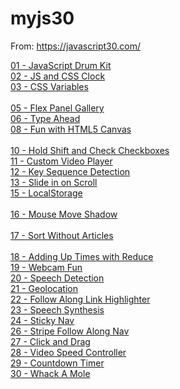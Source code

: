 # myjs30
From: https://javascript30.com/

<a href="https://sumadithya.github.io/myjs30/01 - JavaScript Drum Kit">01 - JavaScript Drum Kit</a>
<br>
<a href="https://sumadithya.github.io/myjs30/02 - JS and CSS Clock">02 - JS and CSS Clock</a>
<br>
<a href="https://sumadithya.github.io/myjs30/03 - CSS Variables">03 - CSS Variables</a>  
<br>
<a href="https://sumadithya.github.io/myjs30/05 - Flex Panel Gallery">05 - Flex Panel Gallery</a>
<br>
<a href="https://sumadithya.github.io/myjs30/06 - Type Ahead">06 - Type Ahead</a>
<br>
<a href="https://sumadithya.github.io/myjs30/08 - Fun with HTML5 Canvas">08 - Fun with HTML5 Canvas</a>  
<br>
<a href="https://sumadithya.github.io/myjs30/10 - Hold Shift and Check Checkboxes">10 - Hold Shift and Check Checkboxes</a>
<br>
<a href="https://sumadithya.github.io/myjs30/11 - Custom Video Player">11 - Custom Video Player</a>
<br>
<a href="https://sumadithya.github.io/myjs30/12 - Key Sequence Detection">12 - Key Sequence Detection</a>
<br>
<a href="https://sumadithya.github.io/myjs30/13 - Slide in on Scroll">13 - Slide in on Scroll</a>
<br>
<a href="https://sumadithya.github.io/myjs30/15 - LocalStorage">15 - LocalStorage</a>  
<br>
<a href="https://sumadithya.github.io/myjs30/16 - Mouse Move Shadow">16 - Mouse Move Shadow</a>  
<br>
<a href="https://sumadithya.github.io/myjs30/17 - Sort Without Articles">17 - Sort Without Articles</a>  
<br>
<a href="https://sumadithya.github.io/myjs30/18 - Adding Up Times with Reduce">18 - Adding Up Times with Reduce</a>
<br>
<a href="https://sumadithya.github.io/myjs30/19 - Webcam Fun">19 - Webcam Fun</a>
<br>
<a href="https://sumadithya.github.io/myjs30/20 - Speech Detection">20 - Speech Detection</a>
<br>
<a href="https://sumadithya.github.io/myjs30/21 - Geolocation">21 - Geolocation</a>
<br>
<a href="https://sumadithya.github.io/myjs30/22 - Follow Along Link Highlighter">22 - Follow Along Link Highlighter</a>	
<br>
<a href="https://sumadithya.github.io/myjs30/23 - Speech Synthesis">23 - Speech Synthesis</a>
<br>
<a href="https://sumadithya.github.io/myjs30/24 - Sticky Nav">24 - Sticky Nav</a>
<br>
<a href="https://sumadithya.github.io/myjs30/26 - Stripe Follow Along Nav">26 - Stripe Follow Along Nav</a>
<br>
<a href="https://sumadithya.github.io/myjs30/27 - Click and Drag">27 - Click and Drag</a>
<br>
<a href="https://sumadithya.github.io/myjs30/28 - Video Speed Controller">28 - Video Speed Controller</a>
<br>
<a href="https://sumadithya.github.io/myjs30/29 - Countdown Timer">29 - Countdown Timer</a>
<br>
<a href="https://sumadithya.github.io/myjs30/30 - Whack A Mole">30 - Whack A Mole</a> 
